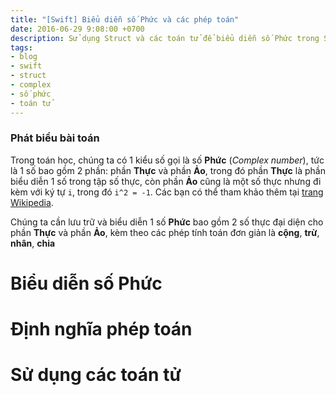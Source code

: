 ```yaml
---
title: "[Swift] Biểu diễn số Phức và các phép toán"
date: 2016-06-29 9:08:00 +0700
description: Sử dụng Struct và các toán tử để biểu diễn số Phức trong Swift
tags:
- blog
- swift
- struct
- complex
- số phức
- toán tử
---
```


### Phát biểu bài toán ###

Trong toán học, chúng ta có 1 kiểu số gọi là số **Phức** (*Complex number*), tức là 1 số bao gồm 2 phần: phần **Thực** và phần **Ảo**, trong đó phần **Thực** là phần biểu diễn 1 số trong tập số thực, còn phần **Ảo** cũng là một số thực nhưng đi kèm với ký tự `i`, trong đó `i^2 = -1`. Các bạn có thể tham khảo thêm tại [trang Wikipedia][complex-number].

Chúng ta cần lưu trữ và biểu diễn 1 số **Phức** bao gồm 2 số thực đại diện cho phần **Thực** và phần **Ảo**, kèm theo các phép tính toán đơn giản là **cộng**, **trừ**, **nhân**, **chia**

# Biểu diễn số Phức #

# Định nghĩa phép toán #

# Sử dụng các toán tử #

[complex-number]:  https://vi.wikipedia.org/wiki/S%E1%BB%91_ph%E1%BB%A9c